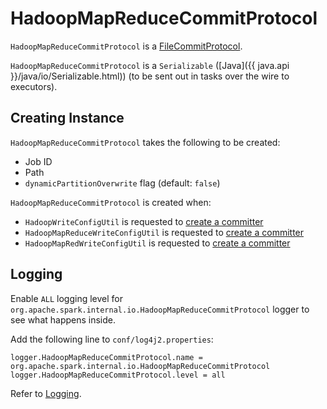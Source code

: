 # HadoopMapReduceCommitProtocol

`HadoopMapReduceCommitProtocol` is a [FileCommitProtocol](FileCommitProtocol.md).

`HadoopMapReduceCommitProtocol` is a `Serializable` ([Java]({{ java.api }}/java/io/Serializable.html)) (to be sent out in tasks over the wire to executors).

## Creating Instance

`HadoopMapReduceCommitProtocol` takes the following to be created:

* <span id="jobId"> Job ID
* <span id="path"> Path
* <span id="dynamicPartitionOverwrite"> `dynamicPartitionOverwrite` flag (default: `false`)

`HadoopMapReduceCommitProtocol` is created when:

* `HadoopWriteConfigUtil` is requested to [create a committer](HadoopWriteConfigUtil.md#createCommitter)
* `HadoopMapReduceWriteConfigUtil` is requested to [create a committer](HadoopMapReduceWriteConfigUtil.md#createCommitter)
* `HadoopMapRedWriteConfigUtil` is requested to [create a committer](HadoopMapRedWriteConfigUtil.md#createCommitter)

## Logging

Enable `ALL` logging level for `org.apache.spark.internal.io.HadoopMapReduceCommitProtocol` logger to see what happens inside.

Add the following line to `conf/log4j2.properties`:

```text
logger.HadoopMapReduceCommitProtocol.name = org.apache.spark.internal.io.HadoopMapReduceCommitProtocol
logger.HadoopMapReduceCommitProtocol.level = all
```

Refer to [Logging](spark-logging.md).
